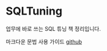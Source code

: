 # SQLTuning
업무에 바로 쓰는 SQL 튜닝 책 정리입니다.

마크다운 문법 사용 가이드 [github](https://gist.github.com/ihoneymon/652be052a0727ad59601)
